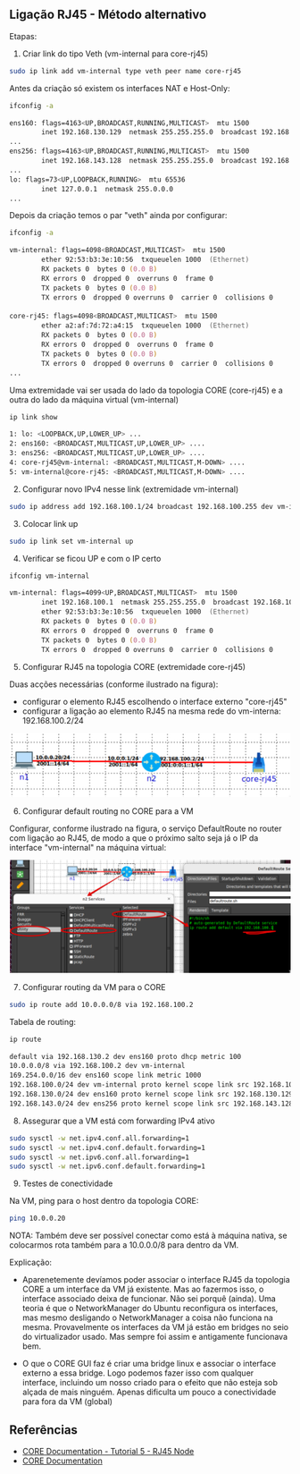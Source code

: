
## Ligação RJ45 - Método alternativo

Etapas:

1. Criar link do tipo Veth (vm-internal para core-rj45)

```zsh
sudo ip link add vm-internal type veth peer name core-rj45
```

Antes da criação só existem os interfaces NAT e Host-Only:

```zsh
ifconfig -a
```
```zsh
ens160: flags=4163<UP,BROADCAST,RUNNING,MULTICAST>  mtu 1500
        inet 192.168.130.129  netmask 255.255.255.0  broadcast 192.168.130.255
...
ens256: flags=4163<UP,BROADCAST,RUNNING,MULTICAST>  mtu 1500
        inet 192.168.143.128  netmask 255.255.255.0  broadcast 192.168.143.255
...
lo: flags=73<UP,LOOPBACK,RUNNING>  mtu 65536
        inet 127.0.0.1  netmask 255.0.0.0
...
```

Depois da criação temos o par "veth" ainda por configurar:

```zsh
ifconfig -a
```
```zsh
vm-internal: flags=4098<BROADCAST,MULTICAST>  mtu 1500
        ether 92:53:b3:3e:10:56  txqueuelen 1000  (Ethernet)
        RX packets 0  bytes 0 (0.0 B)
        RX errors 0  dropped 0  overruns 0  frame 0
        TX packets 0  bytes 0 (0.0 B)
        TX errors 0  dropped 0 overruns 0  carrier 0  collisions 0
        
core-rj45: flags=4098<BROADCAST,MULTICAST>  mtu 1500
        ether a2:af:7d:72:a4:15  txqueuelen 1000  (Ethernet)
        RX packets 0  bytes 0 (0.0 B)
        RX errors 0  dropped 0  overruns 0  frame 0
        TX packets 0  bytes 0 (0.0 B)
        TX errors 0  dropped 0 overruns 0  carrier 0  collisions 0
...
```

Uma extremidade vai ser usada do lado da topologia CORE (core-rj45) e a outra do lado da máquina virtual (vm-internal)

```zsh
ip link show
```
```zsh
1: lo: <LOOPBACK,UP,LOWER_UP> ...
2: ens160: <BROADCAST,MULTICAST,UP,LOWER_UP> ....
3: ens256: <BROADCAST,MULTICAST,UP,LOWER_UP> ....
4: core-rj45@vm-internal: <BROADCAST,MULTICAST,M-DOWN> ....
5: vm-internal@core-rj45: <BROADCAST,MULTICAST,M-DOWN> ....
```

2. Configurar novo IPv4 nesse link (extremidade vm-internal)

```zsh
sudo ip address add 192.168.100.1/24 broadcast 192.168.100.255 dev vm-internal 
```

3. Colocar link up

```zsh
sudo ip link set vm-internal up
```


4. Verificar se ficou UP e com o IP certo

```zsh
ifconfig vm-internal
```
```zsh
vm-internal: flags=4099<UP,BROADCAST,MULTICAST>  mtu 1500
        inet 192.168.100.1  netmask 255.255.255.0  broadcast 192.168.100.255
        ether 92:53:b3:3e:10:56  txqueuelen 1000  (Ethernet)
        RX packets 0  bytes 0 (0.0 B)
        RX errors 0  dropped 0  overruns 0  frame 0
        TX packets 0  bytes 0 (0.0 B)
        TX errors 0  dropped 0 overruns 0  carrier 0  collisions 0
```

5. Configurar RJ45 na topologia CORE (extremidade core-rj45)

Duas acções necessárias (conforme ilustrado na figura):
- configurar o elemento RJ45 escolhendo o interface externo "core-rj45"
- configurar a ligação ao elemento RJ45 na mesma rede do vm-interna: 192.168.100.2/24

![CORE-Emulator topologia com ligação ao exterior via RJ45](CORE-Emulator-external-rj45.png)

6. Configurar default routing no CORE para a VM

Configurar, conforme ilustrado na figura, o serviço DefaultRoute no router com ligação ao RJ45, de modo a que o próximo salto seja já o IP da interface "vm-internal" na máquina virtual:

![CORE-Emulator topologia default routing para fora](CORE-Emulator-DefaultRouting.png)

7. Configurar routing da VM para o CORE

```zsh
sudo ip route add 10.0.0.0/8 via 192.168.100.2
```

Tabela de routing:

```zsh
ip route
```

```zsh
default via 192.168.130.2 dev ens160 proto dhcp metric 100 
10.0.0.0/8 via 192.168.100.2 dev vm-internal  
169.254.0.0/16 dev ens160 scope link metric 1000 
192.168.100.0/24 dev vm-internal proto kernel scope link src 192.168.100.1  
192.168.130.0/24 dev ens160 proto kernel scope link src 192.168.130.129 metric 100 
192.168.143.0/24 dev ens256 proto kernel scope link src 192.168.143.128 metric 101 
```

8. Assegurar que a VM está com forwarding IPv4 ativo

```zsh
sudo sysctl -w net.ipv4.conf.all.forwarding=1
sudo sysctl -w net.ipv4.conf.default.forwarding=1
sudo sysctl -w net.ipv6.conf.all.forwarding=1
sudo sysctl -w net.ipv6.conf.default.forwarding=1
```

9. Testes de conectividade

Na VM, ping para o host dentro da topologia CORE:

```zsh
ping 10.0.0.20
```

NOTA: Também deve ser possível conectar como está à máquina nativa, se colocarmos rota também para a 10.0.0.0/8 para dentro da VM.

Explicação:

- Aparenetemente devíamos poder associar o interface RJ45 da topologia CORE a um interface da VM já existente. Mas ao fazermos isso, o interface associado deixa de funcionar. Não sei porquê (ainda). Uma teoria é que o NetworkManager do Ubuntu reconfigura os interfaces, mas mesmo desligando o NetworkManager a coisa não funciona na mesma. Provavelmente os interfaces da VM já estão em bridges no seio do virtualizador usado. Mas sempre foi assim e antigamente funcionava bem.

- O que o CORE GUI faz é criar uma bridge linux e associar o interface externo a essa bridge. Logo podemos fazer isso com qualquer interface, incluindo um nosso criado para o efeito que não esteja sob alçada de mais ninguém. Apenas dificulta um pouco a conectividade para fora da VM (global)

## Referências 

- [CORE Documentation - Tutorial 5 -  RJ45 Node](https://coreemu.github.io/core/tutorials/tutorial5.html#running-with-the-grpc-script)
- [CORE Documentation](https://coreemu.github.io/core/index.html)



